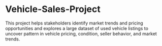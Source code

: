 # Vehicle-Sales-Project
This project helps stakeholders identify market trends and pricing opportunities and explores a large dataset of used vehicle listings to uncover pattern in vehicle pricing, condition, seller behavior, and market trends. 
